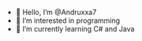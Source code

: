 - 👋 Hello, I’m @Andruxxa7
- 👀 I’m interested in programming 
- 🌱 I’m currently learning C# and Java


